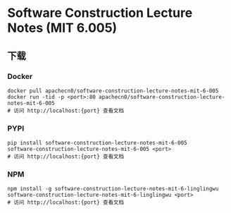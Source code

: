 # Software Construction Lecture Notes (MIT 6.005)

## 下载

### Docker

```
docker pull apachecn0/software-construction-lecture-notes-mit-6-005
docker run -tid -p <port>:80 apachecn0/software-construction-lecture-notes-mit-6-005
# 访问 http://localhost:{port} 查看文档
```

### PYPI

```
pip install software-construction-lecture-notes-mit-6-005
software-construction-lecture-notes-mit-6-005 <port>
# 访问 http://localhost:{port} 查看文档
```

### NPM

```
npm install -g software-construction-lecture-notes-mit-6-linglingwu
software-construction-lecture-notes-mit-6-linglingwu <port>
# 访问 http://localhost:{port} 查看文档
```